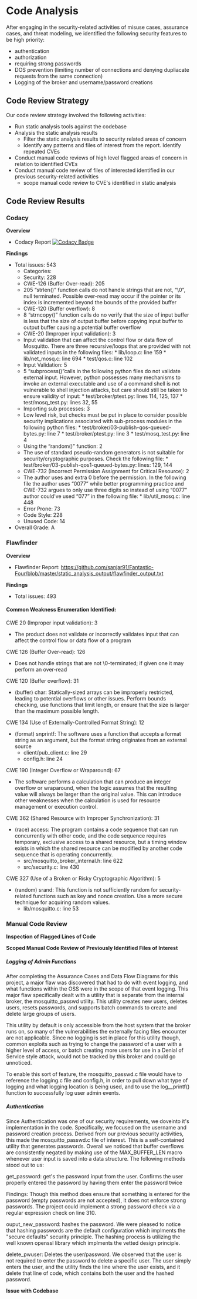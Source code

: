 # Code Analysis 

After engaging in the security-related activities of misuse cases, assurance cases, and threat modeling, we identified the following security features to be high priority:
- authentication
- authorization 
- requiring strong passwords
- DOS prevention (limiting number of connections and denying dupliacate requests from the same connection)
- Logging of the broker and username/password creations

## Code Review Strategy

Our code review strategy involved the following activities:
* Run static analysis tools against the codebase
* Analysis the static analysis results
  * Filter the static analysis results to security related areas of concern
  * Identify any patterns and files of interest from the report.  Identify repeated CVEs
* Conduct manual code reviews of high level flagged areas of concern in relation to identified CVEs
* Conduct manual code review of files of interested identified in our previous security-related activities
  * scope manual code review to CVE's identified in static analysis 

## Code Review Results

### Codacy

**Overview**
- Codacy Report [![Codacy Badge](https://api.codacy.com/project/badge/Grade/54e5a5c7877d4c6a948a249c66a856ef)](https://www.codacy.com/app/sanjar91/mosquitto?utm_source=github.com&amp;utm_medium=referral&amp;utm_content=ppeters0502/mosquitto&amp;utm_campaign=Badge_Grade)

**Findings**

* Total issues:	543
  * Categories:
   * Security:	228
    * CWE-126 (Buffer Over-read): 205
     * 205 “strlen()” function calls do not handle strings that are not, “\0”, null terminated. Possible over-read may occur if the pointer or its index is incremented beyond the bounds of the provided buffer
     * CWE-120 (Buffer overflow): 8
     * 8 “strncopy()” function calls do no verify that the size of input buffer is less that the size of output buffer before copying input buffer to output buffer causing a potential buffer overflow
    * CWE-20 (Improper input validation): 3
     * Input validation that can affect the control flow or data flow of Mosquitto. There are three recursive/loops that are provided with not validated inputs in the following files:
      * lib/loop.c: line 159
      * lib/net_mosq.c: line 694
      * test/qos.c: line 102
    * Input Validation: 5
     * 5 “subprocess()”calls in the following python files do not validate external input. However, python possesses many mechanisms to invoke an external executable and use of a command shell is not vulnerable to shell injection attacks, but care should still be taken to ensure validity of input:
      * test/broker/ptest.py: lines 114, 125, 137
      * test/mosq_test.py: lines 32, 55
    * Importing sub processes: 3
     * Low level risk, but checks must be put in place to consider possible security implications associated with sub-process modules in the following python files:
      * test/broker/03-publish-qos-queued-bytes.py: line 7
      * test/broker/ptest.py: line 3
      * test/mosq_test.py: line 4
    * Using the “random()” function: 2
     * The use of standard pseudo-random generators is not suitable for security/cryptographic purposes. Check the following file:
      * test/broker/03-publish-qos1-queued-bytes.py: lines: 129, 144
    * CWE-732 (Incorrect Permission Assignment for Critical Resource): 2
     * The author uses and extra 0 before the permission. In the following file the author uses “0077” while better programming practice and CWE-732 argues to only use three digits so instead of using “0077” author could’ve used “077” in the following file:
      * lib/util_mosq.c: line 448
   * Error Prone:	73
   * Code Style:	228
   * Unused Code:	14
* Overall Grade: A


### Flawfinder

**Overview**
- Flawfinder Report: https://github.com/sanjar91/Fantastic-Four/blob/master/static_analysis_output/flawfinder_output.txt 

**Findings**

* Total issues: 493

#### Common Weakness Enumeration Identified: 

CWE 20 (Improper input validation): 3 
- The product does not validate or incorrectly validates input that can affect the control flow or data flow of a program

CWE 126 (Buffer Over-read):  126 
- Does not handle strings that are not \0-terminated; if given one it may perform an over-read

CWE 120 (Buffer overflow): 31
- (buffer) char: Statically-sized arrays can be improperly restricted, leading to potential overflows or other issues. Perform bounds checking, use functions that limit length, or ensure that the size is larger than the maximum possible length.

CWE 134 (Use of Externally-Controlled Format String): 12
- (format) snprintf: The software uses a function that accepts a format string as an argument, but the format string originates from an external source
  - client/pub_client.c: line 29
  - config.h: line 24

CWE 190 (Integer Overflow or Wraparound): 67
- The software performs a calculation that can produce an integer overflow or wraparound, when the logic assumes that the resulting value will always be larger than the original value. This can introduce other weaknesses when the calculation is used for resource management or execution control.

CWE 362 (Shared Resource with Improper Synchronization): 31
- (race) access: The program contains a code sequence that can run concurrently with other code, and the code sequence requires temporary, exclusive access to a shared resource, but a timing window exists in which the shared resource can be modified by another code sequence that is operating concurrently.
  - src/mosquitto_broker_internal.h: line 622
  - src/security.c: line 430

CWE 327 (Use of a Broken or Risky Cryptographic Algorithm): 5
- (random) srand: This function is not sufficiently random for security-related functions such as key and nonce creation. Use a more secure technique for acquiring random values.
  - lib/mosquitto.c: line 53




### Manual Code Review

**Inspection of Flagged Lines of Code**

**Scoped Manual Code Review of Previously Identified Files of Interest**
##### Logging of Admin Functions
After completing the Assurance Cases and Data Flow Diagrams for this project, a major flaw was discovered that had to do with event logging, and what functions within the OSS were in the scope of that event logging. This major flaw specifically dealt with a utility that is separate from the internal broker, the mosquitto_passwd utility. This utility creates new users, deletes users, resets passwords, and supports batch commands to create and delete large groups of users. 

This utility by default is only accessible from the host system that the broker runs on, so many of the vulnerabilities the externally facing files encounter are not applicable. Since no logging is set in place for this utility though, common exploits such as trying to change the password of a user with a higher level of access, or batch creating more users for use in a Denial of Service style attack, would not be tracked by this broker and could go unnoticed.

To enable this sort of feature, the mosquitto_passwd.c file would have to reference the logging.c file and config.h, in order to pull down what type of logging and what logging location is being used, and to use the log\_\_printf() function to successfully log user admin events. 

##### Authentication
Since Authentication was one of our security requirements, we doveinto it's implementation in the code.  Specifically, we focused on the username and password creation process.  Derived from our previous security activities, this made the mosquitto_passwd.c file of interest.  This is a self-contained utility that generates passwords.  Overall we noticed that buffer overflows are consistently negated by making use of the MAX_BUFFER_LEN macro whenever user input is saved into a data structure. The following methods stood out to us:
 
get_password: get's the password input from the user. Confirms the user properly entered the password by having them enter the password twice

Findings: Though this method does ensure that something is entered for the password (empty passwords are not accepted), it does not enforce strong passwords. The project could implement a strong password check via a regular expression check on line 310.  

ouput_new_password: hashes the password.  We were pleased to notice that hashing passwords are the default configuration which implments the "secure defaults" security principle.  The hashing process is utilizing the well known openssl library which implments the vetted design principle.

delete_pwuser:  Deletes the user/password.  We observed that the user is not required to enter the password to delete a specific user.  The user simply enters the user, and the utility finds the line where the user exists, and it delete that line of code, which contains both the user and the hashed password. 


**Issue with Codebase**
